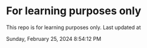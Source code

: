 # For learning purposes only
This repo is for learning purposes only.
Last updated at

Sunday, February 25, 2024 8:54:12 PM

